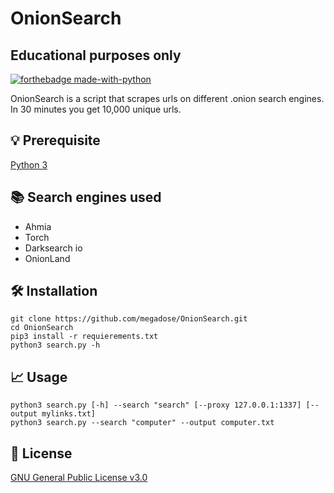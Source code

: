 # OnionSearch
## Educational purposes only
[![forthebadge made-with-python](http://ForTheBadge.com/images/badges/made-with-python.svg)](https://www.python.org/)

OnionSearch is a script that scrapes urls on different .onion search engines. In 30 minutes you get 10,000 unique urls.
## 💡 Prerequisite
[Python 3](https://www.python.org/download/releases/3.0/)
   
## 📚 Search engines used
- Ahmia
- Torch
- Darksearch io
- OnionLand

## 🛠️ Installation
```
git clone https://github.com/megadose/OnionSearch.git
cd OnionSearch
pip3 install -r requierements.txt
python3 search.py -h
```
## 📈  Usage
```
python3 search.py [-h] --search "search" [--proxy 127.0.0.1:1337] [--output mylinks.txt]
python3 search.py --search "computer" --output computer.txt
```
## 📝 License
[GNU General Public License v3.0](https://www.gnu.org/licenses/gpl-3.0.fr.html)



